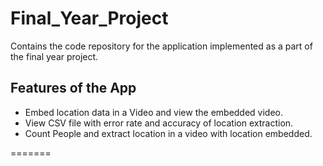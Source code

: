 # Final_Year_Project

Contains the code repository for the application implemented as a part of the final year project.

## Features of the App
* Embed location data in a Video and view the embedded video.
* View CSV file with error rate and accuracy of location extraction.
* Count People and extract location in a video with location embedded.

=======
